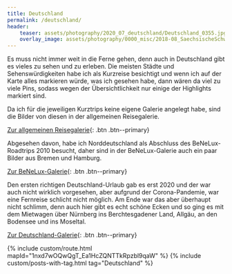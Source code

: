 ```yaml
---
title: Deutschland
permalink: /deutschland/
header:
    teaser: assets/photography/2020_07_deutschland/Deutschland_0355.jpg
    overlay_image: assets/photography/0000_misc/2018-08_SaechsischeSchweiz_069.jpg
---
```


Es muss nicht immer weit in die Ferne gehen, denn auch in Deutschland gibt es vieles zu sehen und zu erleben.
Die meisten Städte und Sehenswürdigkeiten habe ich als Kurzreise besichtigt und wenn ich auf der Karte 
alles markieren würde, was ich gesehen habe, dann wären da viel zu viele Pins, 
sodass wegen der Übersichtlichkeit nur einige der Highlights markiert sind.

Da ich für die jeweiligen Kurztrips keine eigene Galerie angelegt habe, sind die Bilder von diesen in der allgemeinen Reisegalerie.  

[Zur allgemeinen Reisegalerie](/photography/here-there-and-everywhere/){: .btn .btn--primary}

Abgesehen davon, habe ich Norddeutschland als Abschluss des BeNeLux-Roadtrips 2010 besucht, 
daher sind in der BeNeLux-Galerie auch ein paar Bilder aus Bremen und Hamburg.

[Zur BeNeLux-Galerie](/photography/benelux-2010/){: .btn .btn--primary}

Den ersten richtigen Deutschland-Urlaub gab es erst 2020 und der war auch nicht wirklich vorgesehen, 
aber aufgrund der Corona-Pandemie, war eine Fernreise schlicht nicht möglich. 
Am Ende war das aber überhaupt nicht schlimm, denn auch hier gibt es echt schöne Ecken und so ging es mit dem Mietwagen über Nürnberg 
ins Berchtesgadener Land, Allgäu, an den Bodensee und ins Moseltal.

[Zur Deutschland-Galerie](/photography/deutschland-2020/){: .btn .btn--primary}

{% include custom/route.html mapId="1nxd7wOQwQgT_Ea1HcZQNTTkRpzbl9qaW" %}
{% include custom/posts-with-tag.html tag="Deutschland" %}